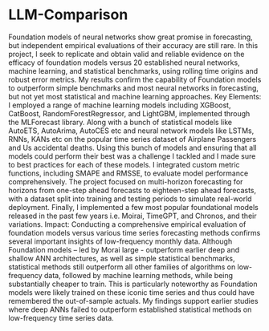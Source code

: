 # LLM-Comparison
 
Foundation models of neural networks show great promise in forecasting, but independent empirical evaluations of their accuracy are still rare. In this project, I seek to replicate and obtain valid and reliable evidence on the efficacy of foundation models versus 20 established neural networks, machine learning, and statistical benchmarks, using rolling time origins and robust error metrics. My results confirm the capability of Foundation models to outperform simple benchmarks and most neural networks in forecasting, but not yet most statistical and machine learning approaches.
Key Elements:
I employed a range of machine learning models including XGBoost, CatBoost, RandomForestRegressor, and LightGBM, implemented through the MLForecast library. Along with a bunch of statistical models like AutoETS, AutoArima, AutoCES etc and neural network models like LSTMs, RNNs, KANs etc on the popular time series dataset of Airplane Passengers and Us accidental deaths. Using this bunch of models and ensuring that all models could perform their best was a challenge I tackled and I made sure to best practices for each of these models. I integrated custom metric functions, including SMAPE and RMSSE, to evaluate model performance comprehensively. The project focused on multi-horizon forecasting for horizons from one-step ahead forecasts to eighteen-step ahead forecasts, with a dataset split into training and testing periods to simulate real-world deployment. Finally, I implemented a few most popular foundational models released in the past few years i.e. Moirai, TimeGPT, and Chronos, and their variations. 
Impact: 
Conducting a comprehensive empirical evaluation of foundation models versus various time series forecasting methods confirms several important insights of low-frequency monthly data. Although Foundation models – led by Morai large - outperform earlier deep and shallow ANN architectures, as well as simple statistical benchmarks, statistical methods still outperform all other families of algorithms on low-frequency data, followed by machine learning methods, while being substantially cheaper to train. This is particularly noteworthy as Foundation models were likely trained on these iconic time series and thus could have remembered the out-of-sample actuals. My findings support earlier studies where deep ANNs failed to outperform established statistical methods on low-frequency time series data.
